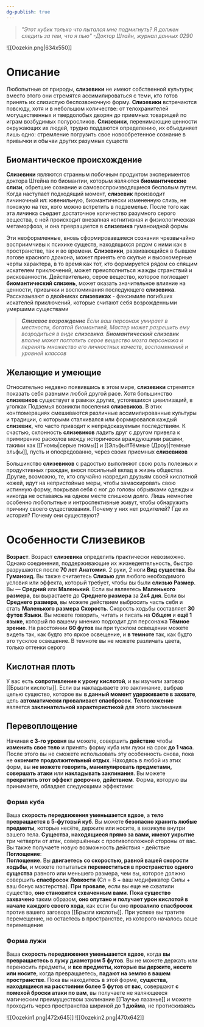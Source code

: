 ```yaml
---
dg-publish: true
---
```

> *"Этот кубик только что пытался мне подмигнуть? Я должен следить за тем, что я пью"
> -Доктор Штайн, журнал данных 0290*

![[Oozekin.png|634x550]]

# Описание

Любопытные от природы, **слизевики** не имеют собственной культуры; вместо этого они стремятся ассимилироваться с теми, кто готов принять их слизистую беспозвоночную форму. **Слизевики** встречаются повсюду, хотя и в небольшом количестве: от телохранителей могущественных и твердолобых дворян до приемных товарищей по играм возбудимых полуросликов. **Слизевики**, перенимающие ценности окружающих их людей, трудно поддаются определению, их объединяет лишь одно: стремление погрузить свое новообретенное сознание в привычки и обычаи других разумных существ

## Биомантическое происхождение

**Слизевики** являются странным побочным продуктом экспериментов доктора Штейна по биомантии, которым являются **биомантические слизи**, обретшие сознание и самовоспроизводящиеся бесполым путем. Когда наступает подходящий момент, **слизевик** производит личиночный ил: ювенильную, биомантически измененную слизь, не похожую на тех, кого можно встретить в подземелье. После того как эта личинка съедает достаточное количество разумного серого вещества, с ней происходит внезапная когнитивная и физиологическая метаморфоза, и она превращается в **слизевика** гуманоидной формы

Эти неоформленные, вновь сформировавшиеся сознания чрезвычайно восприимчивы к психике существ, находящихся рядом с ними как в пространстве, так и во времени. **Слизевики**, развивающийся в бывшем логове красного дракона, может принять его скупые и высокомерные черты характера, в то время как тот, кто формируется рядом со спящим искателем приключений, может преисполниться жажды странствий и рискованности. Действительно, серое вещество, которое поглощает **биомантический слизень**, может оказать значительное влияние на ценности, привычки и воспоминания последующего **слизевика**. Рассказывают о двойниках **слизевиках** - факсимиле погибших искателей приключений, которые считают себя возрожденными умершими существами

> _**Слизевое возрождение**
> Если ваш персонаж умирает в местности, богатой биомантией, Мастер может разрешить ему возродиться в виде **слизевика**. **Биомантический слизевик** вполне может поглотить серое вещество мозга персонажа и перенять множество его личностных качеств, воспоминаний и уровней классов_

## Желающие и умеющие

Относительно недавно появившись в этом мире, **слизевики** стремятся показать себя равными любой другой расе. Хотя большинство **слизевиков** существует в рамках других, устоявшихся цивилизаций, в уголках Подземья возникли поселения **слизевиков**. В этих конгломерациях смешиваются различные ассимилированные культуры и традиции, с которыми сталкивался или формировался каждый **слизевик**, что часто приводит к непредсказуемым последствиям. К счастью, склонность **слизевиков** ладить друг с другом привела к примирению расколов между исторически враждующими расами, такими как [[Гномы|серые гномы]] и [[Эльфы#Тёмные (Дроу)|темные эльфы]], пусть и опосредованно, через своих приемных **слизевиков**

Большинство **слизевиков** с радостью выполняют свою роль полезных и продуктивных граждан, внося посильный вклад в жизнь общества. Другие, возможно, те, кто случайно навредил друзьям своей кислотной кожей, идут на непристойные меры, чтобы замаскировать свою истинную форму, покрывая себя с ног до головы обрывками одежды и никогда не оставаясь на одном месте слишком долго. Лишь немногие особенно любопытные и интроспективные живут, чтобы обнаружить причину своего существования. Почему у них нет родителей? Где их история? Почему они существуют?

# Особенности Слизевиков

**Возраст**. Возраст **слизевика** определить практически невозможно. Однако соединения, поддерживающие их жизнедеятельность, быстро разрушаются после **70 лет**
**Анатомия**. 2 руки, 2 ноги 
**Вид существа**. Вы **Гуманоид**. Вы также считаетесь **Слизью** для любого необходимого условия или эффекта, который требует, чтобы вы были **слизью**
**Размер**. Вы — **Средний** или **Маленький**. Если вы являетесь **Маленького размера**, вы вырастаете до **Среднего размера** за **2к4 дня**. Если вы **Среднего размера**, вы можете действием выбросить часть себя и стать **Маленького размера**
**Скорость**. Скорость ходьбы составляет **30 футов**
**Языки**. Вы можете говорить, читать и писать на **Общем** и **ещё 1 языке**, который по вашему мнению подходит для персонажа
**Тёмное зрение**. На расстоянии **60 футов** вы при тусклом освещении можете видеть так, как будто это яркое освещение, и **в темноте** так, как будто это тусклое освещение. В темноте вы не можете различать цвета, только оттенки серого

## Кислотная плоть

У вас есть **сопротивление к урону кислотой**, и вы изучили заговор [[Брызги кислоты]]. Если вы накладываете это заклинание, выбрав целью существо, которое вы **в данный момент удерживаете в захвате**, цель **автоматически проваливает спасбросок**. **Телосложение** является **заклинательной характеристикой** для этого заклинания

## Перевоплощение

Начиная **с 3-го уровня** вы можете, совершить **действие** чтобы **изменить свое тело** и принять форму куба или лужи на срок **до 1 часа**. После этого вы не сможете использовать эту особенность снова, пока не **окончите продолжительный отдых**. Находясь в любой из этих форм, вы **не можете говорить, манипулировать предметами, совершать атаки** или **накладывать заклинания**. Вы можете **прекратить этот эффект досрочно**, **действием**. Форма, которую вы принимаете, обладает следующими эффектами:

### Форма куба
Ваша **скорость передвижения уменьшается вдвое**, а **тело превращается в 5-футовый куб**. Вы можете **безопасно хранить любые предметы**, которые несёте, держите или носите, в везикуле внутри вашего тела. **Существа, находящиеся прямо за вами, имеют укрытие** три четверти от атак, совершённых с противоположной стороны от вас. Вы также получаете новую возможность действия - действие **Поглощение**:  
    **Поглощение**. Вы **двигаетесь со скоростью, равной вашей скорости ходьбы**, и можете попытаться **переместиться в пространство одного существа** равного или меньшего размера, чем вы, которое должно совершить **спасбросок Ловкости** (Сл = 8 + ваш модификатор Силы + ваш бонус мастерства). **При провале**, если вы еще не схватили существо, **оно становится схваченным вами**. **Пока существо захвачено** таким образом, **оно опутано и получает урон кислотой в начале каждого своего хода**, как если бы оно **провалило спасбросок** против вашего заговора [[Брызги кислоты]]. При успехе вы тратите перемещение, но остаетесь в пространстве, из которого началось ваше перемещение
### Форма лужи
Ваша **скорость передвижения уменьшается вдвое**, когда **вы превращаетесь в лужу диаметром 5 футов**. Вы не можете держать или переносить предметы, и **все предметы, которые вы держите, несете или носите**, когда превращаетесь, **падают на землю в вашем пространстве**. Пока вы находитесь в этой форме, **существа, находящиеся на расстоянии более 5 футов от вас**, совершают **с помехой броски атаки по вам**, вы получаете не являющееся магическим преимуществом заклинание [[Паучье лазанье]] и можете проходить через пространства шириной до **1 дюйма**, не протискиваясь

![[Oozekin1.png|472x645]]
![[Oozekin2.png|470x642]]
